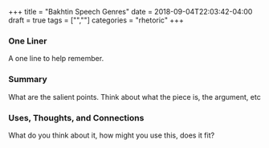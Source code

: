 +++
title = "Bakhtin Speech Genres"
date = 2018-09-04T22:03:42-04:00
draft = true
tags = ["",""]
categories = "rhetoric"
+++
### One Liner
A one line to help remember.

### Summary
What are the salient points. Think about what the piece is, the argument, etc

### Uses, Thoughts, and Connections
What do you think about it, how might you use this, does it fit?
